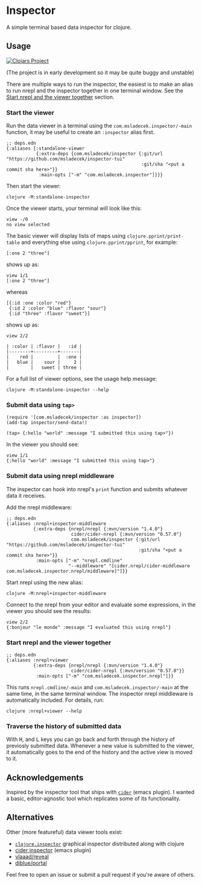 # Inspector

A simple terminal based data inspector for clojure.

## Usage

[![Clojars Project](https://img.shields.io/clojars/v/com.msladecek/inspector.svg)](https://clojars.org/com.msladecek/inspector)

(The project is in early development so it may be quite buggy and unstable)

There are multiple ways to run the inspector, the easiest is to make an alias to run nrepl and the inspector together in one terminal window.
See the [Start nrepl and the viewer together](#start-nrepl-and-the-viewer-together) section.

### Start the viewer

Run the data viewer in a terminal using the `com.msladecek.inspector/-main` function, it may be useful to create an `:inspector` alias first.

    ;; deps.edn
    {:aliases {:standalone-viewer
               {:extra-deps {com.msladecek/inspector {:git/url "https://github.com/msladecek/inspector-tui"
                                                      :git/sha "<put a commit sha here>"}}
                :main-opts ["-m" "com.msladecek.inspector"]}}}

Then start the viewer:

    clojure -M:standalone-inspector

Once the viewer starts, your terminal will look like this:

    view -/0
    no view selected

The basic viewer will display lists of maps using `clojure.pprint/print-table` and everything else using `clojure.pprint/pprint`, for example:

    [:one 2 "three"]

shows up as:

    view 1/1
    [:one 2 "three"]

whereas

    [{:id :one :color "red"}
     {:id 2 :color "blue" :flavor "sour"}
     {:id "three" :flavor "sweet"}]

shows up as:

    view 2/2

    | :color | :flavor |   :id |
    |--------+---------+-------|
    |    red |         |  :one |
    |   blue |    sour |     2 |
    |        |   sweet | three |

For a full list of viewer options, see the usage help message:

    clojure -M:standalone-inspector --help

### Submit data using `tap>`

    (require '[com.msladecek/inspector :as inspector])
    (add-tap inspector/send-data!)

    (tap> {:hello "world" :message "I submitted this using tap>"})

In the viewer you should see:

    view 1/1
    {:hello "world" :message "I submitted this using tap>"}

### Submit data using nrepl middleware

The inspector can hook into nrepl's `print` function and submits whatever data it receives.

Add the nrepl middleware:

    ;; deps.edn
    {:aliases :nrepl+inspector-middleware
              {:extra-deps {nrepl/nrepl {:mvn/version "1.4.0"}
                            cider/cider-nrepl {:mvn/version "0.57.0"}
                            com.msladecek/inspector {:git/url "https://github.com/msladecek/inspector-tui"
                                                     :git/sha "<put a commit sha here>"}}
               :main-opts ["-m" "nrepl.cmdline"
                           "--middleware" "[cider.nrepl/cider-middleware com.msladecek.inspector.nrepl/middleware]"]}}

Start nrepl using the new alias:

    clojure -M:nrepl+inspector-middleware

Connect to the nrepl from your editor and evaluate some expressions, in the viewer you should see the results:

    view 2/2
    {:bonjour "le monde" :message "I evaluated this using nrepl"}

### Start nrepl and the viewer together

    ;; deps.edn
    {:aliases :nrepl+viewer
              {:extra-deps {nrepl/nrepl {:mvn/version "1.4.0"}
                            cider/cider-nrepl {:mvn/version "0.57.0"}}
               :main-opts ["-m" "com.msladecek.inspector.nrepl"]}}

This runs `nrepl.cmdline/-main` and `com.msladecek.inspector/-main` at the same time, in the same terminal window.
The inspector nrepl middleware is automatically included.
For details, run:

    clojure :nrepl+viewer --help

### Traverse the history of submitted data

With <kbd>H</kbd>, and <kbd>L</kbd> keys you can go back and forth through the history of previosly submitted data.
Whenever a new value is submitted to the viewer, it automatically goes to the end of the history and the active view is moved to it.

## Acknowledgements

Inspired by the inspector tool that ships with [`cider`](https://cider.mx/) (emacs plugin).
I wanted a basic, editor-agnostic tool which replicates some of its functionality.

## Alternatives

Other (more featureful) data viewer tools exist:

- [`clojure.inspector`](https://clojure.github.io/clojure/clojure.inspector-api.html) graphical inspector distributed along with clojure
- [cider inspector](https://docs.cider.mx/cider/debugging/inspector.html) (emacs plugin)
- [vlaaad/reveal](https://vlaaad.github.io/reveal/)
- [djblue/portal](https://github.com/djblue/portal)

Feel free to open an issue or submit a pull request if you're aware of others.
